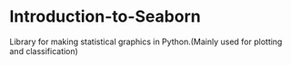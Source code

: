 # Introduction-to-Seaborn
Library for making statistical graphics in Python.(Mainly used for plotting and classification)
